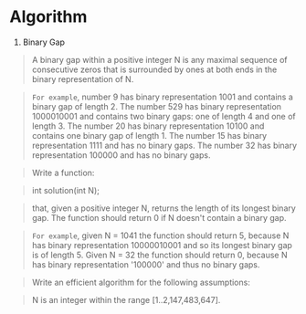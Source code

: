 # Algorithm

1. Binary Gap

>A binary gap within a positive integer N is any maximal sequence of consecutive zeros that is surrounded by ones at both ends in the binary representation of N.

>`For example`, number 9 has binary representation 1001 and contains a binary gap of length 2. The number 529 has binary representation 1000010001 and contains two binary gaps: one of length 4 and one of length 3. The number 20 has binary representation 10100 and contains one binary gap of length 1. The number 15 has binary representation 1111 and has no binary gaps. The number 32 has binary representation 100000 and has no binary gaps.

>Write a function:

>int solution(int N);

>that, given a positive integer N, returns the length of its longest binary gap. The function should return 0 if N doesn't contain a binary gap.

>`For example`, given N = 1041 the function should return 5, because N has binary representation 10000010001 and so its longest binary gap is of length 5. Given N = 32 the function should return 0, because N has binary representation '100000' and thus no binary gaps.

>Write an efficient algorithm for the following assumptions:

>N is an integer within the range [1..2,147,483,647].
